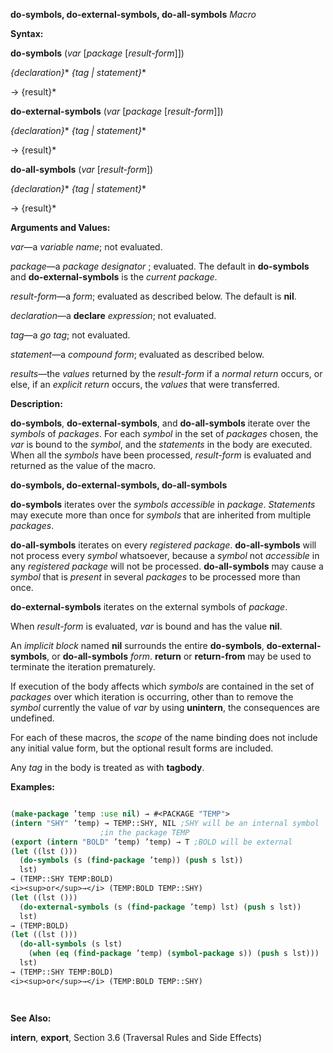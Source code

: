 **do-symbols, do-external-symbols, do-all-symbols** *Macro* 



**Syntax:** 



**do-symbols** (*var* [*package* [*result-form*]]) 



*\{declaration\}*\* *\{tag | statement\}*\* 



→ \{result\}\* 



**do-external-symbols** (*var* [*package* [*result-form*]]) 



*\{declaration\}*\* *\{tag | statement\}*\* 



→ \{result\}\* 



**do-all-symbols** (*var* [*result-form*]) 



*\{declaration\}*\* *\{tag | statement\}*\* 



→ \{result\}\* 



**Arguments and Values:** 



*var*—a *variable name*; not evaluated. 



*package*—a *package designator* ; evaluated. The default in **do-symbols** and **do-external-symbols** is the *current package*. 



*result-form*—a *form*; evaluated as described below. The default is **nil**. 



*declaration*—a **declare** *expression*; not evaluated. 



*tag*—a *go tag*; not evaluated. 



*statement*—a *compound form*; evaluated as described below. 



*results*—the *values* returned by the *result-form* if a *normal return* occurs, or else, if an *explicit return* occurs, the *values* that were transferred. 



**Description:** 



**do-symbols**, **do-external-symbols**, and **do-all-symbols** iterate over the *symbols* of *packages*. For each *symbol* in the set of *packages* chosen, the *var* is bound to the *symbol*, and the *statements* in the body are executed. When all the *symbols* have been processed, *result-form* is evaluated and returned as the value of the macro. 







 



 



**do-symbols, do-external-symbols, do-all-symbols** 



**do-symbols** iterates over the *symbols accessible* in *package*. *Statements* may execute more than once for *symbols* that are inherited from multiple *packages*. 



**do-all-symbols** iterates on every *registered package*. **do-all-symbols** will not process every *symbol* whatsoever, because a *symbol* not *accessible* in any *registered package* will not be processed. **do-all-symbols** may cause a *symbol* that is *present* in several *packages* to be processed more than once. 



**do-external-symbols** iterates on the external symbols of *package*. 



When *result-form* is evaluated, *var* is bound and has the value **nil**. 



An *implicit block* named **nil** surrounds the entire **do-symbols**, **do-external-symbols**, or **do-all-symbols** *form*. **return** or **return-from** may be used to terminate the iteration prematurely. 



If execution of the body affects which *symbols* are contained in the set of *packages* over which iteration is occurring, other than to remove the *symbol* currently the value of *var* by using **unintern**, the consequences are undefined. 



For each of these macros, the *scope* of the name binding does not include any initial value form, but the optional result forms are included. 



Any *tag* in the body is treated as with **tagbody**. 



**Examples:**
```lisp

(make-package ’temp :use nil) → #<PACKAGE "TEMP"> 
(intern "SHY" ’temp) → TEMP::SHY, NIL ;SHY will be an internal symbol 
					;in the package TEMP 
(export (intern "BOLD" ’temp) ’temp) → T ;BOLD will be external 
(let ((lst ())) 
  (do-symbols (s (find-package ’temp)) (push s lst)) 
  lst) 
→ (TEMP::SHY TEMP:BOLD) 
<i><sup>or</sup>→</i> (TEMP:BOLD TEMP::SHY) 
(let ((lst ())) 
  (do-external-symbols (s (find-package ’temp) lst) (push s lst)) 
  lst) 
→ (TEMP:BOLD) 
(let ((lst ())) 
  (do-all-symbols (s lst) 
    (when (eq (find-package ’temp) (symbol-package s)) (push s lst))) 
  lst) 
→ (TEMP::SHY TEMP:BOLD) 
<i><sup>or</sup>→</i> (TEMP:BOLD TEMP::SHY) 




```
**See Also:** 



**intern**, **export**, Section 3.6 (Traversal Rules and Side Effects) 



